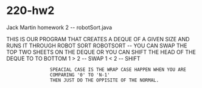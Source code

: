 # 220-hw2
Jack Martin
homework 2 -- robotSort.java

THIS IS OUR PROGRAM THAT CREATES A DEQUE OF A GIVEN SIZE
AND RUNS IT THROUGH ROBOT SORT
ROBOTSORT -- 	YOU CAN SWAP THE TOP TWO SHEETS ON THE DEQUE
              OR YOU CAN SHIFT THE HEAD OF THE DEQUE TO TO BOTTOM
  				    1 > 2 -- SWAP
  				    1 < 2 -- SHIFT

  				    SPEACIAL CASE IS THE WRAP CASE HAPPEN WHEN YOU ARE
  				    COMPARING '0' TO 'N-1'
  				    THEN JUST DO THE OPPISITE OF THE NORMAL.


